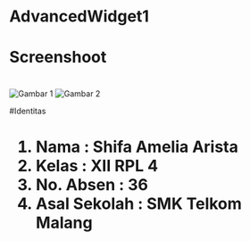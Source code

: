 # AdvancedWidget1 <h1>

# Screenshoot <h1>
![Gambar 1](http://imageshack.com/a/img924/6717/CHsKOM.jpg)
![Gambar 2](http://imageshack.com/a/img923/763/IY2ayB.jpg)

#Identitas<h1> 
1. Nama : Shifa Amelia Arista 
2. Kelas : XII RPL 4 
3. No. Absen : 36 
4. Asal Sekolah : SMK Telkom Malang

